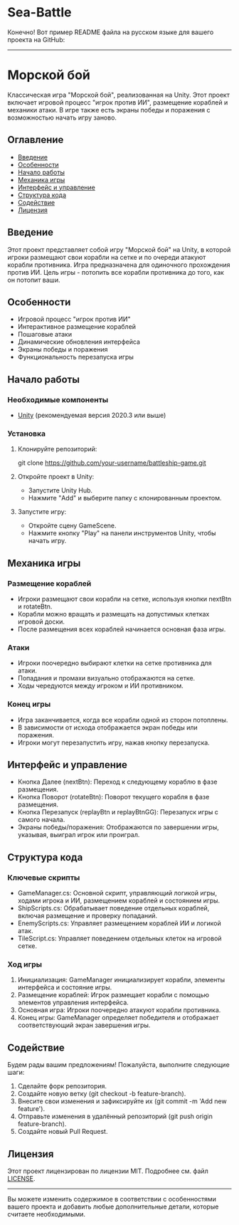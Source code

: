 # Sea-Battle
Конечно! Вот пример README файла на русском языке для вашего проекта на GitHub:

---

# Морской бой

Классическая игра "Морской бой", реализованная на Unity. Этот проект включает игровой процесс "игрок против ИИ", размещение кораблей и механики атаки. В игре также есть экраны победы и поражения с возможностью начать игру заново.

## Оглавление

- [Введение](#введение)
- [Особенности](#особенности)
- [Начало работы](#начало-работы)
- [Механика игры](#механика-игры)
- [Интерфейс и управление](#интерфейс-и-управление)
- [Структура кода](#структура-кода)
- [Содействие](#содействие)
- [Лицензия](#лицензия)

## Введение

Этот проект представляет собой игру "Морской бой" на Unity, в которой игроки размещают свои корабли на сетке и по очереди атакуют корабли противника. Игра предназначена для одиночного прохождения против ИИ. Цель игры - потопить все корабли противника до того, как он потопит ваши.

## Особенности

- Игровой процесс "игрок против ИИ"
- Интерактивное размещение кораблей
- Пошаговые атаки
- Динамические обновления интерфейса
- Экраны победы и поражения
- Функциональность перезапуска игры

## Начало работы

### Необходимые компоненты

- [Unity](https://unity.com/) (рекомендуемая версия 2020.3 или выше)

### Установка

1. Клонируйте репозиторий:
   
    git clone https://github.com/your-username/battleship-game.git
    
2. Откройте проект в Unity:
    - Запустите Unity Hub.
    - Нажмите "Add" и выберите папку с клонированным проектом.

3. Запустите игру:
    - Откройте сцену GameScene.
    - Нажмите кнопку "Play" на панели инструментов Unity, чтобы начать игру.

## Механика игры

### Размещение кораблей

- Игроки размещают свои корабли на сетке, используя кнопки nextBtn и rotateBtn.
- Корабли можно вращать и размещать на допустимых клетках игровой доски.
- После размещения всех кораблей начинается основная фаза игры.

### Атаки

- Игроки поочередно выбирают клетки на сетке противника для атаки.
- Попадания и промахи визуально отображаются на сетке.
- Ходы чередуются между игроком и ИИ противником.

### Конец игры

- Игра заканчивается, когда все корабли одной из сторон потоплены.
- В зависимости от исхода отображается экран победы или поражения.
- Игроки могут перезапустить игру, нажав кнопку перезапуска.

## Интерфейс и управление

- Кнопка Далее (nextBtn): Переход к следующему кораблю в фазе размещения.
- Кнопка Поворот (rotateBtn): Поворот текущего корабля в фазе размещения.
- Кнопка Перезапуск (replayBtn и replayBtnGG): Перезапуск игры с самого начала.
- Экраны победы/поражения: Отображаются по завершении игры, указывая, выиграл игрок или проиграл.

## Структура кода

### Ключевые скрипты

- GameManager.cs: Основной скрипт, управляющий логикой игры, ходами игрока и ИИ, размещением кораблей и состоянием игры.
- ShipScripts.cs: Обрабатывает поведение отдельных кораблей, включая размещение и проверку попаданий.
- EnemyScripts.cs: Управляет размещением кораблей ИИ и логикой атак.
- TileScript.cs: Управляет поведением отдельных клеток на игровой сетке.

### Ход игры

1. Инициализация: GameManager инициализирует корабли, элементы интерфейса и состояние игры.
2. Размещение кораблей: Игрок размещает корабли с помощью элементов управления интерфейса.
3. Основная игра: Игроки поочередно атакуют корабли противника.
4. Конец игры: GameManager определяет победителя и отображает соответствующий экран завершения игры.

## Содействие

Будем рады вашим предложениям! Пожалуйста, выполните следующие шаги:

1. Сделайте форк репозитория.
2. Создайте новую ветку (git checkout -b feature-branch).
3. Внесите свои изменения и зафиксируйте их (git commit -m 'Add new feature').
4. Отправьте изменения в удалённый репозиторий (git push origin feature-branch).
5. Создайте новый Pull Request.

## Лицензия

Этот проект лицензирован по лицензии MIT. Подробнее см. файл [LICENSE](LICENSE).

---

Вы можете изменить содержимое в соответствии с особенностями вашего проекта и добавить любые дополнительные детали, которые считаете необходимыми.
